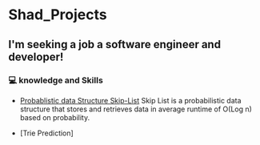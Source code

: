 # Shad_Projects

## I'm seeking a job a software engineer and developer!

### :computer:  knowledge and Skills

<!-- PROJECTS:START -->
- [Probablistic data Structure Skip-List](https://github.com/ShadSGitHub/Shad_Projects/blob/main/SkipList-5%20(2).java)
    Skip List is a probabilistic data structure that stores and retrieves data in average runtime of O(Log n) based on probability.
    
 - [Trie Prediction]
<!-- PROJECTS:END -->

